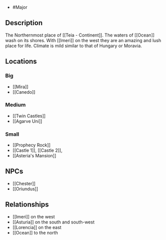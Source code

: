 - #Major
## Description
The Northernmost place of [[Teia - Continent]]. The waters of [[Ocean]] wash on its shores. With [[Imeri]] on the west they are an amazing and lush place for life. Climate is mild similar to that of Hungary or Moravia.
## Locations
### Big
- [[Mira]]
- [[Canedo]]
### Medium
- [[Twin Castles]]
- [[Agarve Uni]]
### Small
- [[Prophecy Rock]]
- [[Castle 1]], [[Castle 2]],
- [[Asteria's Mansion]]
## NPCs
- [[Chester]]
- [[Oriundus]]
## Relationships
- [[Imeri]] on the west
- [[Asturia]] on the south and south-west
- [[Lorencia]] on the east
- [[Ocean]] to the north